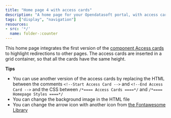 ```yaml
---
title: "Home page 4 with access cards"
description: "A home page for your Opendatasoft portal, with access cards"
tags: ["display", "navigation"]
resources:
- src: '*/'
  name: folder-:counter
---
```


This home page integrates the first version of the [component Access cards](https://codelibrary.opendatasoft.com/components/access-card/) to highlight redirections to other pages.
The access cards are inserted in a grid container, so that all the cards have the same height.

**Tips**
- You can use another version of the access cards by replacing the HTML between the comments `<!--Start Access Card -->` and `<!--End Access Card -->` and the CSS between `/*==== Access Cards ====*/` and `/*==== Homepage Styles ====*/`
- You can change the background image in the HTML file
- You can change the arrow icon with another icon from [the Fontawesome Library](https://fontawesome.com/v4.7.0/icons/)

